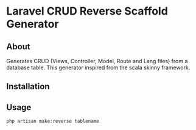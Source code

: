 # Laravel CRUD Reverse Scaffold Generator

## About
Generates CRUD (Views, Controller, Model, Route and Lang files) from a database table.
This generator inspired from the scala skinny framework.

## Installation

## Usage
`php artisan make:reverse tablename`
